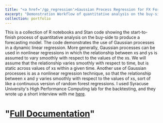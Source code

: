 ```yaml
---
title: "<a href='/gp_regression'>Gaussian Process Regression for FX Forecasting</a>"
excerpt: "Demonstration Workflow of quantitative analysis on the buy-side to produce a forecasting model.<br/><img src='/images/gp2.svg'>"
collection: portfolio
---
```


This is a collection of R notebooks and Stan code showing the start-to-finish process of quantitative analysis on the buy-side to produce a forecasting model. The code demonstrates the use of Gaussian processes in a dynamic linear regression. More generally, Gaussian processes can be used in nonlinear regressions in which the relationship between xs and ys is assumed to vary smoothly with respect to the values of the xs. We will assume that the relationship varies smoothly with respect to time, but is static across values of xs within a given time. Another use of Gaussian processes is as a nonlinear regression technique, so that the relationship between x and y varies smoothly with respect to the values of xs, sort of like a continuous version of random forest regressions. I used Syracuse University's High Performance Computing lab for the backtesting, and they wrote up a short interview with me <a href="http://researchcomputing.syr.edu/orangegrid-accelerates-fx-forecasting">here</a>.

# "<a href='/gp_regression'>Full Documentation</a>"
